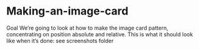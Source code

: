 # Making-an-image-card
Goal We’re going to look at how to make the image card pattern, concentrating on position absolute and relative.  This is what it should look like when it’s done:  see screenshots folder
